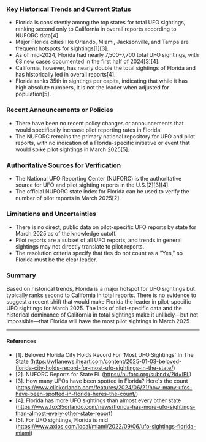 ### Key Historical Trends and Current Status

- Florida is consistently among the top states for total UFO sightings, ranking second only to California in overall reports according to NUFORC data[4].
- Major Florida cities like Orlando, Miami, Jacksonville, and Tampa are frequent hotspots for sightings[1][3].
- As of mid-2024, Florida had nearly 7,500–7,700 total UFO sightings, with 63 new cases documented in the first half of 2024[3][4].
- California, however, has nearly double the total sightings of Florida and has historically led in overall reports[4].
- Florida ranks 35th in sightings per capita, indicating that while it has high absolute numbers, it is not the leader when adjusted for population[5].

### Recent Announcements or Policies

- There have been no recent policy changes or announcements that would specifically increase pilot reporting rates in Florida.
- The NUFORC remains the primary national repository for UFO and pilot reports, with no indication of a Florida-specific initiative or event that would spike pilot sightings in March 2025[5].

### Authoritative Sources for Verification

- The National UFO Reporting Center (NUFORC) is the authoritative source for UFO and pilot sighting reports in the U.S.[2][3][4].
- The official NUFORC state index for Florida can be used to verify the number of pilot reports in March 2025[2].

### Limitations and Uncertainties

- There is no direct, public data on pilot-specific UFO reports by state for March 2025 as of the knowledge cutoff.
- Pilot reports are a subset of all UFO reports, and trends in general sightings may not directly translate to pilot reports.
- The resolution criteria specify that ties do not count as a "Yes," so Florida must be the clear leader.

### Summary

Based on historical trends, Florida is a major hotspot for UFO sightings but typically ranks second to California in total reports. There is no evidence to suggest a recent shift that would make Florida the leader in pilot-specific UFO sightings for March 2025. The lack of pilot-specific data and the historical dominance of California in total sightings make it unlikely—but not impossible—that Florida will have the most pilot sightings in March 2025.

---

#### References

- [1]. Beloved Florida City Holds Record For 'Most UFO Sightings' In The State (https://wflanews.iheart.com/content/2025-01-03-beloved-florida-city-holds-record-for-most-ufo-sightings-in-the-state/)
- [2]. NUFORC Reports for State FL (https://nuforc.org/subndx/?id=lFL)
- [3]. How many UFOs have been spotted in Florida? Here's the count (https://www.clickorlando.com/features/2024/06/21/how-many-ufos-have-been-spotted-in-florida-heres-the-count/)
- [4]. Florida has more UFO sightings than almost every other state (https://www.fox35orlando.com/news/florida-has-more-ufo-sightings-than-almost-every-other-state-report)
- [5]. For UFO sightings, Florida is mid (https://www.axios.com/local/miami/2022/09/06/ufo-sightings-florida-miami)
